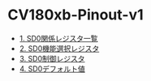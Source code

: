 # CV180xb-Pinout-v1

- [1. SD0関係レジスタ一覧](table_0.md)
- [2. SD0機能選択レジスタ](table_1.md)
- [3. SD0制御レジスタ](table_3.md)
- [4. SD0デフォルト値](table_4.md)
